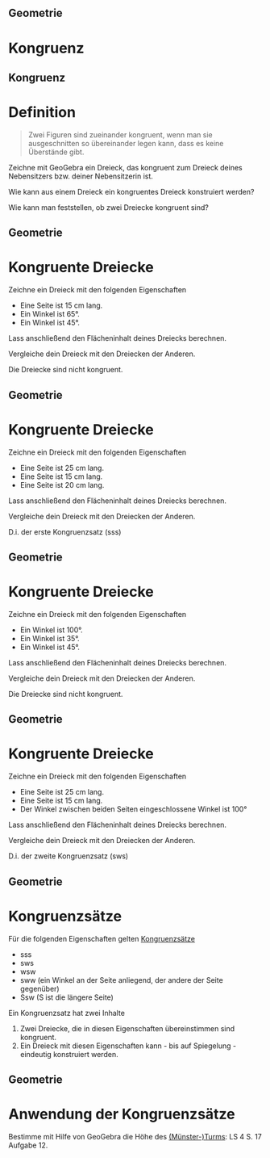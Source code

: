 ## Geometrie
# Kongruenz



## Kongruenz
# Definition

> Zwei Figuren sind zueinander kongruent, wenn man sie ausgeschnitten so übereinander legen kann, dass es keine Überstände gibt.

Zeichne mit GeoGebra ein Dreieck, das kongruent zum Dreieck deines Nebensitzers bzw. deiner Nebensitzerin ist. <!-- .element: class="frage" -->

Wie kann aus einem Dreieck ein kongruentes Dreieck konstruiert werden? <!-- .element: class="frage" -->

Wie kann man feststellen, ob zwei Dreiecke kongruent sind? <!-- .element: class="frage" -->



## Geometrie
# Kongruente Dreiecke

Zeichne ein Dreieck mit den folgenden Eigenschaften <!-- .element: class="frage" -->
* Eine Seite ist 15 cm lang.
* Ein Winkel ist 65°.
* Ein Winkel ist 45°.

Lass anschließend den Flächeninhalt deines Dreiecks berechnen. <!-- .element: class="frage" -->

Vergleiche dein Dreieck mit den Dreiecken der Anderen. <!-- .element: class="frage" -->

Die Dreiecke sind nicht kongruent. <!-- .element: class="fragment" -->



## Geometrie
# Kongruente Dreiecke
Zeichne ein Dreieck mit den folgenden Eigenschaften <!-- .element: class="frage" -->
* Eine Seite ist 25 cm lang.
* Eine Seite ist 15 cm lang.
* Eine Seite ist 20 cm lang.

Lass anschließend den Flächeninhalt deines Dreiecks berechnen. <!-- .element: class="frage" -->

Vergleiche dein Dreieck mit den Dreiecken der Anderen. <!-- .element: class="frage" -->

D.i. der erste Kongruenzsatz (sss) <!-- .element: class="fragment" -->



## Geometrie
# Kongruente Dreiecke
Zeichne ein Dreieck mit den folgenden Eigenschaften <!-- .element: class="frage" -->
* Ein Winkel ist 100°.
* Ein Winkel ist 35°.
* Ein Winkel ist 45°.

Lass anschließend den Flächeninhalt deines Dreiecks berechnen. <!-- .element: class="frage" -->

Vergleiche dein Dreieck mit den Dreiecken der Anderen. <!-- .element: class="frage" -->

Die Dreiecke sind nicht kongruent. <!-- .element: class="fragment" -->



## Geometrie
# Kongruente Dreiecke
Zeichne ein Dreieck mit den folgenden Eigenschaften <!-- .element: class="frage" -->
* Eine Seite ist 25 cm lang.
* Eine Seite ist 15 cm lang.
* Der Winkel zwischen beiden Seiten eingeschlossene Winkel ist 100°

Lass anschließend den Flächeninhalt deines Dreiecks berechnen. <!-- .element: class="frage" -->

Vergleiche dein Dreieck mit den Dreiecken der Anderen. <!-- .element: class="frage" -->

D.i. der zweite Kongruenzsatz (sws)<!-- .element: class="fragment" -->



## Geometrie
# Kongruenzsätze

Für die folgenden Eigenschaften gelten [Kongruenzsätze](https://de.wikipedia.org/wiki/Kongruenzsatz)

* sss
* sws
* wsw
* sww (ein Winkel an der Seite anliegend, der andere der Seite gegenüber)
* Ssw (S ist die längere Seite)

Ein Kongruenzsatz hat zwei Inhalte
1. Zwei Dreiecke, die in diesen Eigenschaften übereinstimmen sind kongruent.
2. Ein Dreieck mit diesen Eigenschaften kann - bis auf Spiegelung - eindeutig konstruiert werden.



## Geometrie
# Anwendung der Kongruenzsätze

Bestimme <!-- .element: class="frage" -->mit Hilfe von GeoGebra die Höhe des [(Münster-)Turms](http://www.klett.de/web/uploads/734771_K02_042_043.pdf): LS 4 S. 17 Aufgabe 12.
